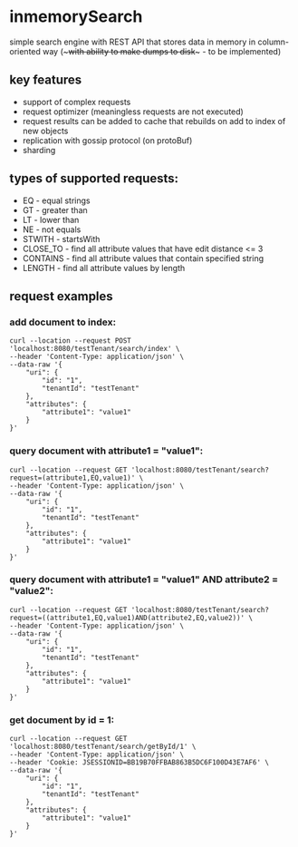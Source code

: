 # inmemorySearch

simple search engine with REST API that stores data in memory in column-oriented way
(~~~with ability to make dumps to disk~~~ - to be implemented)

## key features
* support of complex requests
* request optimizer (meaningless requests are not executed)
* request results can be added to cache that rebuilds on add to index of new objects
* replication with gossip protocol (on protoBuf)
* sharding

## types of supported requests:
* EQ - equal strings
* GT - greater than
* LT - lower than
* NE - not equals
* STWITH - startsWith
* CLOSE_TO - find all attribute values that have edit distance <= 3
* CONTAINS - find all attribute values that contain specified string
* LENGTH - find all attribute values by length

## request examples
### add document to index:
```
curl --location --request POST 'localhost:8080/testTenant/search/index' \
--header 'Content-Type: application/json' \
--data-raw '{
	"uri": {
		"id": "1",
		"tenantId": "testTenant"
	},
	"attributes": {
		"attribute1": "value1"
	}
}'
```

### query document with attribute1 = "value1":
```
curl --location --request GET 'localhost:8080/testTenant/search?request=(attribute1,EQ,value1)' \
--header 'Content-Type: application/json' \
--data-raw '{
	"uri": {
		"id": "1",
		"tenantId": "testTenant"
	},
	"attributes": {
		"attribute1": "value1"
	}
}'
```

### query document with attribute1 = "value1" AND attribute2 = "value2":
```
curl --location --request GET 'localhost:8080/testTenant/search?request=((attribute1,EQ,value1)AND(attribute2,EQ,value2))' \
--header 'Content-Type: application/json' \
--data-raw '{
	"uri": {
		"id": "1",
		"tenantId": "testTenant"
	},
	"attributes": {
		"attribute1": "value1"
	}
}'
```

### get document by id = 1:
```
curl --location --request GET 'localhost:8080/testTenant/search/getById/1' \
--header 'Content-Type: application/json' \
--header 'Cookie: JSESSIONID=BB19B70FFBAB863B5DC6F100D43E7AF6' \
--data-raw '{
	"uri": {
		"id": "1",
		"tenantId": "testTenant"
	},
	"attributes": {
		"attribute1": "value1"
	}
}'
```